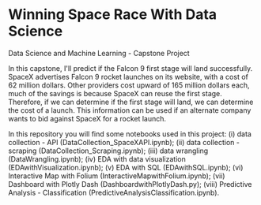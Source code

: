 # Winning Space Race With Data Science
Data Science and Machine Learning - Capstone Project

In this capstone, I'll predict if the Falcon 9 first stage will land successfully.
SpaceX advertises Falcon 9 rocket launches on its website, with a cost of 62 million dollars. Other providers cost upward of 165 million dollars each, much of the savings is because SpaceX can reuse the first stage. Therefore, if we can determine if the first stage will land, we can determine the cost of a launch. This information can be used if an alternate company wants to bid against SpaceX for a rocket launch.

In this repository you will find some notebooks used in this project:
(i) data collection - API (DataCollection_SpaceXAPI.ipynb);
(ii) data collection - scraping (DataCollection_Scraping.ipynb);
(iii) data wrangling (DataWrangling.ipynb);
(iv) EDA with data visualization (EDAwithVisualization.ipynb);
(v) EDA with SQL (EDAwithSQL.ipynb);
(vi) Interactive Map with Folium (InteractiveMapwithFolium.ipynb);
(vii) Dashboard with Plotly Dash (DashboardwithPlotlyDash.py);
(viii) Predictive Analysis - Classification (PredictiveAnalysisClassification.ipynb).
